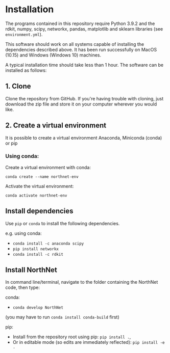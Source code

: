 # Installation

The programs contained in this repository require Python 3.9.2 and the rdkit, numpy, scipy, networkx, pandas, matplotlib and sklearn libraries (see `environment.yml`).

This software should work on all systems capable of installing the dependencies described above. It has been run successfully on MacOS (10.15) and Windows (Windows 10) machines.

A typical installation time should take less than 1 hour. The software can be installed as follows:

## 1. Clone

Clone the repository from GitHub. If you're having trouble with cloning, just download the zip file and store it on your computer wherever you would like.

## 2. Create a virtual environment

It is possible to create a virtual environment Anaconda, Miniconda (conda) or pip

### Using conda:

Create a virtual environment with conda:

`conda create --name northnet-env`

Activate the virtual environment:

`conda activate northnet-env`

## Install dependencies

Use `pip` or `conda` to install the following dependencies.

e.g. using conda:
- `conda install -c anaconda scipy`
- `pip install networkx`
- `conda install -c rdkit`

## Install NorthNet

In command line/terminal, navigate to the folder containing the NorthNet code, then type:

conda:
  - `conda develop NorthNet`

  (you may have to run `conda install conda-build` first)

pip:
  - Install from the repository root using pip: `pip install .`,
  - Or in editable mode (so edits are immediately reflected): `pip install -e .`
